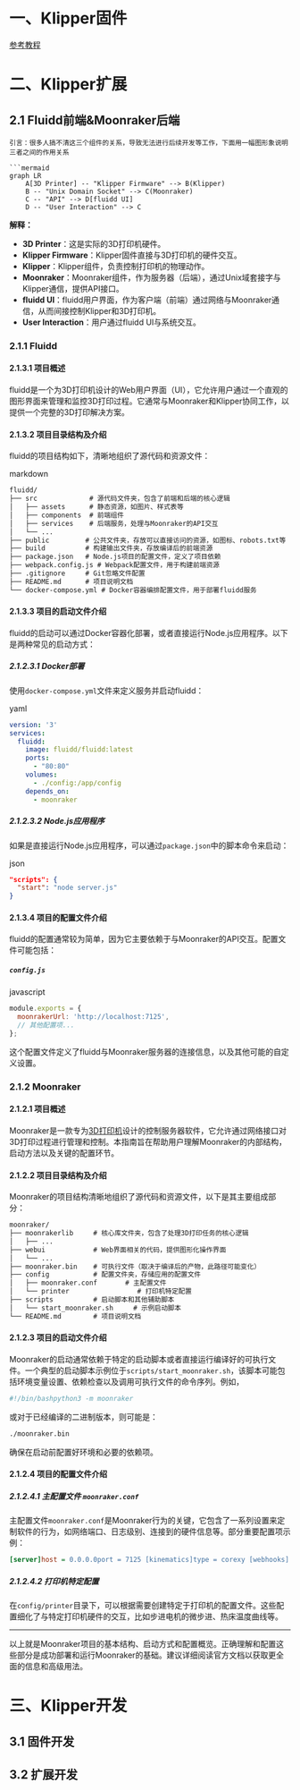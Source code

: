 
# 一、Klipper固件
[参考教程](https://www.cnblogs.com/sjqlwy/p/)








# 二、Klipper扩展


## 2.1 Fluidd前端&Moonraker后端
	引言：很多人搞不清这三个组件的关系，导致无法进行后续开发等工作，下面用一幅图形象说明三者之间的作用关系

```ad-note
```mermaid
graph LR
    A[3D Printer] -- "Klipper Firmware" --> B(Klipper)
    B -- "Unix Domain Socket" --> C(Moonraker)
    C -- "API" --> D[fluidd UI]
    D -- "User Interaction" --> C

```
**解释：**

- **3D Printer**：这是实际的3D打印机硬件。
- **Klipper Firmware**：Klipper固件直接与3D打印机的硬件交互。
- **Klipper**：Klipper组件，负责控制打印机的物理动作。
- **Moonraker**：Moonraker组件，作为服务器（后端），通过Unix域套接字与Klipper通信，提供API接口。
- **fluidd UI**：fluidd用户界面，作为客户端（前端）通过网络与Moonraker通信，从而间接控制Klipper和3D打印机。
- **User Interaction**：用户通过fluidd UI与系统交互。
### 2.1.1 Fluidd
#### 2.1.3.1 项目概述

fluidd是一个为3D打印机设计的Web用户界面（UI），它允许用户通过一个直观的图形界面来管理和监控3D打印过程。它通常与Moonraker和Klipper协同工作，以提供一个完整的3D打印解决方案。

#### 2.1.3.2 项目目录结构及介绍

fluidd的项目结构如下，清晰地组织了源代码和资源文件：

markdown

```markdown
fluidd/
├── src             # 源代码文件夹，包含了前端和后端的核心逻辑
│   ├── assets      # 静态资源，如图片、样式表等
│   ├── components  # 前端组件
│   ├── services    # 后端服务，处理与Moonraker的API交互
│   └── ...
├── public         # 公共文件夹，存放可以直接访问的资源，如图标、robots.txt等
├── build          # 构建输出文件夹，存放编译后的前端资源
├── package.json   # Node.js项目的配置文件，定义了项目依赖
├── webpack.config.js # Webpack配置文件，用于构建前端资源
├── .gitignore     # Git忽略文件配置
├── README.md      # 项目说明文档
└── docker-compose.yml # Docker容器编排配置文件，用于部署fluidd服务
```

#### 2.1.3.3 项目的启动文件介绍

fluidd的启动可以通过Docker容器化部署，或者直接运行Node.js应用程序。以下是两种常见的启动方式：

##### 2.1.2.3.1 Docker部署

使用`docker-compose.yml`文件来定义服务并启动fluidd：

yaml

```yaml
version: '3'
services:
  fluidd:
    image: fluidd/fluidd:latest
    ports:
      - "80:80"
    volumes:
      - ./config:/app/config
    depends_on:
      - moonraker
```

##### 2.1.2.3.2 Node.js应用程序

如果是直接运行Node.js应用程序，可以通过`package.json`中的脚本命令来启动：

json

```json
"scripts": {
  "start": "node server.js"
}
```

#### 2.1.3.4 项目的配置文件介绍

fluidd的配置通常较为简单，因为它主要依赖于与Moonraker的API交互。配置文件可能包括：

##### `config.js`

javascript

```javascript
module.exports = {
  moonrakerUrl: 'http://localhost:7125',
  // 其他配置项...
};
```

这个配置文件定义了fluidd与Moonraker服务器的连接信息，以及其他可能的自定义设置。


### 2.1.2 Moonraker
#### 2.1.2.1 项目概述

Moonraker是一款专为[3D打印机](https://so.csdn.net/so/search?q=3D%E6%89%93%E5%8D%B0%E6%9C%BA&spm=1001.2101.3001.7020)设计的控制服务器软件，它允许通过网络接口对3D打印过程进行管理和控制。本指南旨在帮助用户理解Moonraker的内部结构，启动方法以及关键的配置环节。

#### 2.1.2.2 项目目录结构及介绍

Moonraker的项目结构清晰地组织了源代码和资源文件，以下是其主要组成部分：

```markdown
moonraker/
├── moonrakerlib     # 核心库文件夹，包含了处理3D打印任务的核心逻辑
│   ├── ...
├── webui            # Web界面相关的代码，提供图形化操作界面
│   └── ...
├── moonraker.bin    # 可执行文件（取决于编译后的产物，此路径可能变化）
├── config           # 配置文件夹，存储应用的配置文件
│   ├── moonraker.conf       # 主配置文件
│   └── printer                 # 打印机特定配置
├── scripts          # 启动脚本和其他辅助脚本
│   └── start_moonraker.sh     # 示例启动脚本
└── README.md        # 项目说明文档
```

#### 2.1.2.3 项目的启动文件介绍

Moonraker的启动通常依赖于特定的启动脚本或者直接运行编译好的可执行文件。一个典型的启动脚本示例位于`scripts/start_moonraker.sh`，该脚本可能包括环境变量设置、依赖检查以及调用可执行文件的命令序列。例如，

```bash
#!/bin/bashpython3 -m moonraker
```

或对于已经编译的二进制版本，则可能是：

```bash
./moonraker.bin
```

确保在启动前配置好环境和必要的依赖项。

#### 2.1.2.4 项目的配置文件介绍

##### 2.1.2.4.1 主配置文件 `moonraker.conf`

主配置文件`moonraker.conf`是Moonraker行为的关键，它包含了一系列设置来定制软件的行为，如网络端口、日志级别、连接到的硬件信息等。部分重要配置项示例：

```ini
[server]host = 0.0.0.0port = 7125 [kinematics]type = corexy [webhooks]...
```

##### 2.1.2.4.2 打印机特定配置

在`config/printer`目录下，可以根据需要创建特定于打印机的配置文件。这些配置细化了与特定打印机硬件的交互，比如步进电机的微步进、热床温度曲线等。

---

以上就是Moonraker项目的基本结构、启动方式和配置概览。正确理解和配置这些部分是成功部署和运行Moonraker的基础。建议详细阅读官方文档以获取更全面的信息和高级用法。



# 三、Klipper开发


## 3.1 固件开发


## 3.2 扩展开发



